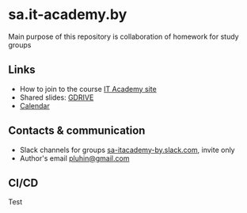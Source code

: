 # sa.it-academy.by
Main purpose of this repository is collaboration of homework  for study groups
## Links
- How to join to the course [IT Academy site](https://www.it-academy.by/)
- Shared slides: [GDRIVE](https://drive.google.com/open?id=0B7-pec-Rldg3fmZyRTdHb1NzUmwzcUxGdVNBNEpndTFVa00wcHFVLUlIbHpiS0FrbEd5QzQ)
- [Calendar](https://calendar.google.com/calendar/embed?src=g0hu9oa3gerlib7gmo74ghbvsk@group.calendar.google.com&ctz=Europe/Minsk&pli=1)

## Contacts & communication 
- Slack channels for groups [sa-itacademy-by.slack.com](https://sa-itacademy-by.slack.com), invite only
- Author's email [pluhin@gmail.com](pluhin@gmail.com)

## CI/CD
Test
